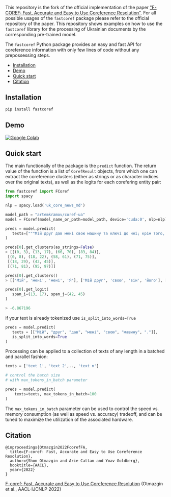 This repository is the fork of the official implementation of the paper ["F-COREF: Fast, Accurate and Easy to Use Coreference Resolution"](https://arxiv.org/abs/2209.04280). For all possible usages of the `fastcoref` package please refer to the official repository of the paper. This repository shows examples on how to use the `fastcoref` library for the processing of Ukrainian documents by the corresponding pre-trained model.

The `fastcoref` Python package provides an easy and fast API for coreference information with only few lines of code without any prepossessing steps.

- [Installation](#installation)
- [Demo](#demo)
- [Quick start](#quick-start)
- [Citation](#citation)

## Installation

```python
pip install fastcoref
```

## Demo

[![Google Colab](https://colab.research.google.com/assets/colab-badge.svg)](https://colab.research.google.com/drive/1vsaH15DFDrmKB4aNsQ-9TCQGTW73uk1y?usp=sharing)

## Quick start

The main functionally of the package is the `predict` function.
The return value of the function is a list of `CorefResult` objects, from which one can extract the coreference clusters (either as strings or as character indices over the original texts), as well as the logits for each corefering entity pair:

```python
from fastcoref import FCoref
import spacy

nlp = spacy.load('uk_core_news_md')

model_path = "artemkramov/coref-ua"
model = FCoref(model_name_or_path=model_path, device='cuda:0', nlp=nlp)

preds = model.predict(
   texts=["""Мій друг дав мені свою машину та ключі до неї; крім того, він дав мені його книгу. Я з радістю її читаю."""]
)

preds[0].get_clusters(as_strings=False)
> [[(0, 3), (13, 17), (66, 70), (83, 84)],
 [(0, 8), (18, 22), (58, 61), (71, 75)],
 [(18, 29), (42, 45)],
 [(71, 81), (95, 97)]]

preds[0].get_clusters()
> [['Мій', 'мені', 'мені', 'Я'], ['Мій друг', 'свою', 'він', 'його'], ['свою машину', 'неї'], ['його книгу', 'її']]

preds[0].get_logit(
   span_i=(13, 17), span_j=(42, 45)
)

> -6.867196
```

if your text is already tokenized use `is_split_into_words=True`
```python
preds = model.predict(
   texts = [["Мій", "друг", "дав", "мені", "свою", "машину", "."]],
   is_split_into_words=True
)
```

Processing can be applied to a collection of texts of any length in a batched and parallel fashion:

```python
texts = ['text 1', 'text 2',.., 'text n']

# control the batch size 
# with max_tokens_in_batch parameter

preds = model.predict(
    texts=texts, max_tokens_in_batch=100
)
```

The `max_tokens_in_batch` parameter can be used to control the speed vs. memory consumption (as well as speed vs. accuracy) tradeoff, and can be tuned to maximize the utilization of the associated hardware.

## Citation

```
@inproceedings{Otmazgin2022FcorefFA,
  title={F-coref: Fast, Accurate and Easy to Use Coreference Resolution},
  author={Shon Otmazgin and Arie Cattan and Yoav Goldberg},
  booktitle={AACL},
  year={2022}
}
```

[F-coref: Fast, Accurate and Easy to Use Coreference Resolution](https://aclanthology.org/2022.aacl-demo.6) (Otmazgin et al., AACL-IJCNLP 2022)
